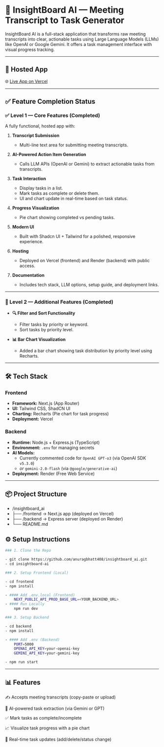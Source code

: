 # 🎯 InsightBoard AI — Meeting Transcript to Task Generator

InsightBoard AI is a full-stack application that transforms raw meeting transcripts into clear, actionable tasks using Large Language Models (LLMs) like OpenAI or Google Gemini. It offers a task management interface with visual progress tracking.

---

## 🚀 Hosted App

🌐 [Live App on Vercel](https://insightboard-ai.vercel.app/)

---

## ✅ Feature Completion Status

### ✅ Level 1 — Core Features (Completed)
A fully functional, hosted app with:

1. **Transcript Submission**
   - Multi-line text area for submitting meeting transcripts.

2. **AI-Powered Action Item Generation**
   - Calls LLM APIs (OpenAI or Gemini) to extract actionable tasks from transcripts.

3. **Task Interaction**
   - Display tasks in a list.
   - Mark tasks as complete or delete them.
   - UI and chart update in real-time based on task status.

4. **Progress Visualization**
   - Pie chart showing completed vs pending tasks.

5. **Modern UI**
   - Built with Shadcn UI + Tailwind for a polished, responsive experience.

6. **Hosting**
   - Deployed on Vercel (frontend) and Render (backend) with public access.

7. **Documentation**
   - Includes tech stack, LLM options, setup guide, and deployment links.

---

### 🔁 Level 2 — Additional Features (Completed)

- **🔍 Filter and Sort Functionality**
  - Filter tasks by priority or keyword.
  - Sort tasks by priority level.

- **📊 Bar Chart Visualization**
  - Added a bar chart showing task distribution by priority level using Recharts.

---

## 🛠️ Tech Stack

### Frontend

- **Framework:** Next.js (App Router)
- **UI:** Tailwind CSS, ShadCN UI
- **Charting:** Recharts (Pie chart for task progress)
- **Deployment:** Vercel

### Backend

- **Runtime:** Node.js + Express.js (TypeScript)
- **Environment:** `.env` for managing secrets
- **AI Models:**
  - Currently commented code for `OpenAI GPT-o3` (via OpenAI SDK `v5.3.0`)
  - _or_ `gemini-2.0-flash` (via `@google/generative-ai`)
- **Deployment:** Render (Free Web Service)

---

## 📦 Project Structure

- /insightboard_ai
- ├── /frontend → Next.js app (deployed on Vercel)
- ├── /backend → Express server (deployed on Render)
- └── README.md

## ⚙️ Setup Instructions

```bash
### 1. Clone the Repo

- git clone https://github.com/anuragbhatt408/insightboard_ai.git
- cd insightboard-ai

### 2. Setup Frontend (Local)

- cd frontend
- npm install

- #### Add .env.local (Frontend)
    NEXT_PUBLIC_API_PROD_BASE_URL=<YOUR_BACKEND_URL>
- #### Run Locally
    npm run dev

### 3. Setup Backend

- cd backend
- npm install

- #### Add .env (Backend)
    PORT=5000
    OPENAI_API_KEY=your-openai-key
    GEMINI_API_KEY=your-gemini-key

- npm run start
```

---

## 📊 Features

✍️ Accepts meeting transcripts (copy-paste or upload)

🧠 AI-powered task extraction (via Gemini or GPT)

✅ Mark tasks as complete/incomplete

📈 Visualize task progress with a pie chart

🔄 Real-time task updates (add/delete/status change)

